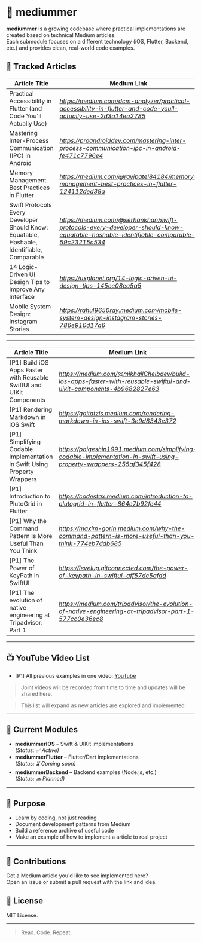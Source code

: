 # 🧠 mediummer

**mediummer** is a growing codebase where practical implementations are created based on technical Medium articles.  
Each submodule focuses on a different technology (iOS, Flutter, Backend, etc.) and provides clean, real-world code examples.


## 📄 Tracked Articles

| Article Title | Medium Link | Code Example Path |
|---------------|-------------|--------------------|
| Practical Accessibility in Flutter (and Code You'll Actually Use) | *https://medium.com/dcm-analyzer/practical-accessibility-in-flutter-and-code-youll-actually-use-2d3a14ea2785* | — |
| Mastering Inter-Process Communication (IPC) in Android | *https://proandroiddev.com/mastering-inter-process-communication-ipc-in-android-fe471c7796e4* | — |
| Memory Management Best Practices in Flutter | *https://medium.com/@ravipatel84184/memory-management-best-practices-in-flutter-124112ded38a* | `/mediummerflutter/lib/feature/memory_management` |
| Swift Protocols Every Developer Should Know: Equatable, Hashable, Identifiable, Comparable | *https://medium.com/@serhankhan/swift-protocols-every-developer-should-know-equatable-hashable-identifiable-comparable-59c23215c534* | `/mediummerIOS/Feature/Protocols` |
| 14 Logic-Driven UI Design Tips to Improve Any Interface | *https://uxplanet.org/14-logic-driven-ui-design-tips-145ee08ea5a5* | `/mediummerUX/Feature/LogicDrivenUIDesign` |
| Mobile System Design: Instagram Stories | *https://rahul9650ray.medium.com/mobile-system-design-instagram-stories-786e910d17a6* | `/mediummerMobile/Feature/InstagramStories` |

---

| Article Title | Medium Link | Code Example Path |
|---------------|-------------|--------------------|
| [P1] Build iOS Apps Faster with Reusable SwiftUI and UIKit Components | *https://medium.com/@mikhailChelbaev/build-ios-apps-faster-with-reusable-swiftui-and-uikit-components-4b9682827e63* | `/mediummerIOS/Feature/ComponentKit` |
| [P1] Rendering Markdown in iOS Swift | *https://gaitatzis.medium.com/rendering-markdown-in-ios-swift-3e9d8343e372* | `/mediummerIOS/Feature/Markdown` |
| [P1] Simplifying Codable Implementation in Swift Using Property Wrappers | *https://paigeshin1991.medium.com/simplifying-codable-implementation-in-swift-using-property-wrappers-255af345f428* | `/mediummerIOS/Feature/PropertyWrapper` |
| [P1] Introduction to PlutoGrid in Flutter | *https://codestax.medium.com/introduction-to-plutogrid-in-flutter-864e7b92fe44* | `/mediummerFlutter/lib/feature/plutoGrid` |
| [P1] Why the Command Pattern Is More Useful Than You Think | *https://maxim-gorin.medium.com/why-the-command-pattern-is-more-useful-than-you-think-774eb7ddb685* | `/mediummerFlutter/lib/feature/command_pattern` |
| [P1] The Power of KeyPath in SwiftUI | *https://levelup.gitconnected.com/the-power-of-keypath-in-swiftui-aff57dc5afdd* | `/mediummerIOS/Feature/KeyPath` |
| [P1] The evolution of native engineering at Tripadvisor: Part 1 | *https://medium.com/tripadvisor/the-evolution-of-native-engineering-at-tripadvisor-part-1-577cc0e36ec8* | `/mediummerIOS/Feature/ArchitectureEvolution` |

---

## 📺 YouTube Video List

- [P1] All previous examples in one video: [YouTube](https://youtu.be/WiVWwtcieAE?si=n-GlChQnZP_lq_Jn)

> Joint videos will be recorded from time to time and updates will be shared here.

> This list will expand as new articles are explored and implemented.

---

## 📂 Current Modules

- **mediummerIOS** – Swift & UIKit implementations  
  *(Status: ✅ Active)*  
- **mediummerFlutter** – Flutter/Dart implementations  
  *(Status: ⏳ Coming soon)*  
- **mediummerBackend** – Backend examples (Node.js, etc.)  
  *(Status: 🔜 Planned)*

---

## 🧪 Purpose

- Learn by coding, not just reading
- Document development patterns from Medium
- Build a reference archive of useful code
- Make an example of how to implement a article to real project

---

## 🤝 Contributions

Got a Medium article you'd like to see implemented here?  
Open an issue or submit a pull request with the link and idea.

## 📎 License

MIT License.

---

> Read. Code. Repeat.
